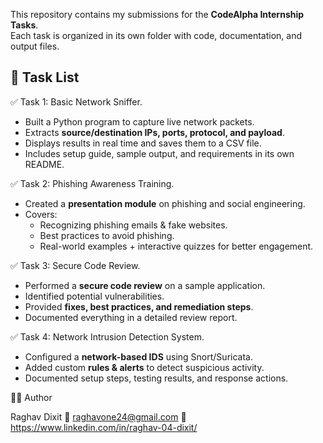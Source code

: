 This repository contains my submissions for the **CodeAlpha Internship Tasks**.  
Each task is organized in its own folder with code, documentation, and output files.

## 📌 Task List

 ✅ Task 1: Basic Network Sniffer.
- Built a Python program to capture live network packets.
- Extracts **source/destination IPs, ports, protocol, and payload**.
- Displays results in real time and saves them to a CSV file.
- Includes setup guide, sample output, and requirements in its own README.

 ✅ Task 2: Phishing Awareness Training.
- Created a **presentation module** on phishing and social engineering.
- Covers:
  - Recognizing phishing emails & fake websites.
  - Best practices to avoid phishing.
  - Real-world examples + interactive quizzes for better engagement.

 ✅ Task 3: Secure Code Review.
- Performed a **secure code review** on a sample application.
- Identified potential vulnerabilities.
- Provided **fixes, best practices, and remediation steps**.
- Documented everything in a detailed review report.

 ✅ Task 4: Network Intrusion Detection System.
- Configured a **network-based IDS** using Snort/Suricata.
- Added custom **rules & alerts** to detect suspicious activity.
- Documented setup steps, testing results, and response actions.

👨‍💻 Author

Raghav Dixit
📧 raghavone24@gmail.com
🔗 https://www.linkedin.com/in/raghav-04-dixit/
